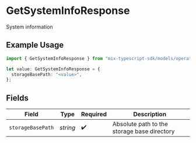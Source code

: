 # GetSystemInfoResponse

System information

## Example Usage

```typescript
import { GetSystemInfoResponse } from "mix-typescript-sdk/models/operations";

let value: GetSystemInfoResponse = {
  storageBasePath: "<value>",
};
```

## Fields

| Field                                       | Type                                        | Required                                    | Description                                 |
| ------------------------------------------- | ------------------------------------------- | ------------------------------------------- | ------------------------------------------- |
| `storageBasePath`                           | *string*                                    | :heavy_check_mark:                          | Absolute path to the storage base directory |